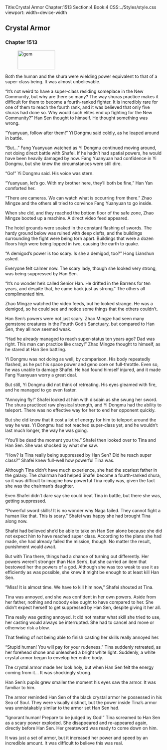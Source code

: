 Title:Crystal Armor 
Chapter:1513 
Section:4 
Book:4 
CSS:../Styles/style.css 
viewport: width=device-width
  
## Crystal Armor
### Chapter 1513 
<figure>
	<img src="../Images/gem.gif" alt="gem" id="gem" width="120" height="60" />
</figure>
  

  
  Both the human and the shura were wielding power equivalent to that of a super-class being. It was almost unbelievable.

“It’s not weird to have a super-class residing someplace in the New Community, but why are there so many? The way shuras practice makes it difficult for them to become a fourth-ranked fighter. It is incredibly rare for one of them to reach the fourth rank, and it was believed that only five shuras had done so. Why would such elites end up fighting for the New Community?” Han Sen thought to himself. He thought something was wrong.

“Yuanyuan, follow after them!” Yi Dongmu said coldly, as he leaped around in battle.

“But…” Fang Yuanyuan watched as Yi Dongmu continued moving around, not doing direct battle with Shafei. If he hadn’t had spatial powers, he would have been heavily damaged by now. Fang Yuanyuan had confidence in Yi Dongmu, but she knew the circumstances were still dire.

“Go!” Yi Dongmu said. His voice was stern.

“Yuanyuan, let’s go. With my brother here, they’ll both be fine,” Han Yan comforted her.

“There are cameras. We can watch what is occurring from there.” Zhao Mingze and the others all tried to convince Fang Yuanyuan to go inside.

When she did, and they reached the bottom floor of the safe zone, Zhao Mingze booted up a machine. A direct video feed appeared.

The hotel grounds were soaked in the constant flashing of swords. The hardy ground below was ruined with deep clefts, and the buildings surrounding the fight were being torn apart. Buildings that were a dozen floors high were being lopped in two, causing the earth to quake.

“A demigod’s power is too scary. Is she a demigod, too?” Hong Lianshun asked.

Everyone felt calmer now. The scary lady, though she looked very strong, was being suppressed by Han Sen.

“It’s no wonder he’s called Senior Han. He drifted in the Barrens for ten years, and despite that, he came back just as strong.” The others all complimented him.

Zhao Mingze watched the video feeds, but he looked strange. He was a demigod, so he could see and notice some things that the others couldn’t.

Han Sen’s powers were not just scary. Zhao Mingze had seen many gemstone creatures in the Fourth God’s Sanctuary, but compared to Han Sen, they all now seemed weak.

“Had he already managed to reach super-status ten years ago? Dad was right. This man can practice like crazy!” Zhao Mingze thought to himself, as he stared at Han Sen battling.

Yi Dongmu was not doing as well, by comparison. His body repeatedly flashed, as he put his space power and geno core on full-throttle. Even so, he was unable to damage Shafei. He had found himself injured, and it made Fang Yuanyuan worry a great deal.

But still, Yi Dongmu did not think of retreating. His eyes gleamed with fire, and he managed to go even faster.

“Annoying fly!” Shafei looked at him with disdain as she swung her sword. The shura practiced raw physical strength, and Yi Dongmu had the ability to teleport. There was no effective way for her to end her opponent quickly.

But she did know that it cost a lot of energy for him to teleport around the way he was. Yi Dongmu had not reached super-class yet, and he wouldn’t last much longer, the way he was going.

“You’ll be dead the moment you tire.” Shafei then looked over to Tina and Han Sen. She was shocked by what she saw.

“How? Is Tina really being suppressed by Han Sen? Did he reach super class?” Shafei knew full-well how powerful Tina was.

Although Tina didn’t have much experience, she had the scariest father in the galaxy. The chairman had helped Shafei become a fourth-ranked shura, so it was difficult to imagine how powerful Tina really was, given the fact she was the chairman’s daughter.

Even Shafei didn’t dare say she could beat Tina in battle, but there she was, getting suppressed.

“Powerful sword skills! It is no wonder why Naga failed. They cannot fight a human like that. This is scary.” Shafei was happy she had brought Tina along now.

Shafei had believed she’d be able to take on Han Sen alone because she did not expect him to have reached super class. According to the plans she had made, she had already failed the mission, though. No matter the result, punishment would await.

But with Tina there, things had a chance of turning out differently. Her powers weren’t stronger than Han Sen’s, but she carried an item that bestowed her the powers of a god. Although she was too weak to use it as efficiently as was possible, she knew it might be enough to at least kill Han Sen.

“Miss! It is almost time. We have to kill him now,” Shafei shouted at Tina.

Tina was annoyed, and she was confident in her own powers. Aside from her father, nothing and nobody else ought to have compared to her. She didn’t expect herself to get suppressed by Han Sen, despite giving it her all.

Tina really was getting annoyed. It did not matter what skill she tried to use, her casting would always be interrupted. She had to cancel and move or otherwise risk a blow.

That feeling of not being able to finish casting her skills really annoyed her.

“Stupid human! You will pay for your rudeness.” Tina suddenly retreated, as her forehead shone and unleashed a bright white light. Suddenly, a white crystal armor began to envelop her entire body.

The crystal armor made her look holy, but when Han Sen felt the energy coming from it… It was shockingly strong.

Han Sen’s pupils grew smaller the moment his eyes saw the armor. It was familiar to him.

The armor reminded Han Sen of the black crystal armor he possessed in his Sea of Soul. They were visually distinct, but the power inside Tina’s armor was unmistakably similar to the armor set Han Sen had.

“Ignorant human! Prepare to be judged by God!” Tina screamed to Han Sen as a scary power exploded. She disappeared and re-appeared again, directly before Han Sen. Her greatsword was ready to come down on him.

It was just a set of armor, but it increased her power and speed by an incredible amount. It was difficult to believe this was real.
